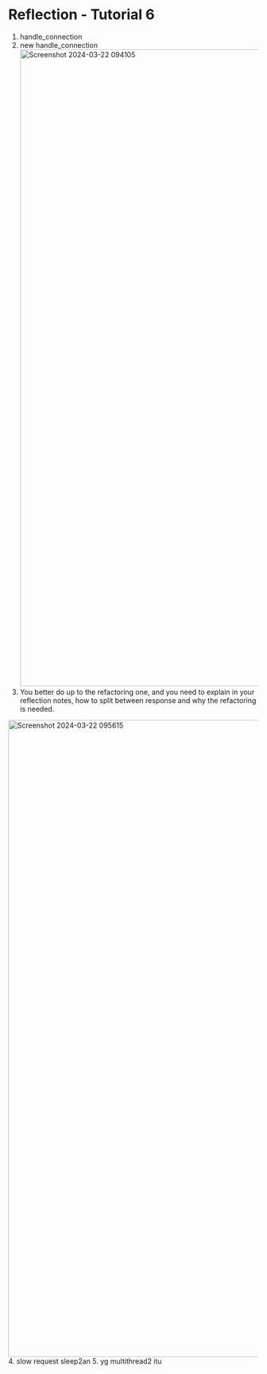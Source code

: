 # Reflection - Tutorial 6

1. handle_connection
2. new handle_connection
   <img width="1280" alt="Screenshot 2024-03-22 094105" src="https://github.com/nabiilahputri13/my-first-repo/assets/124870275/31535205-c67a-411d-ab1b-52ce567120b0">
3. You better do up to the refactoring one, and you need to explain in your reflection notes, how
to split between response and why the refactoring is needed.
  <img width="1280" alt="Screenshot 2024-03-22 095615" src="https://github.com/nabiilahputri13/my-first-repo/assets/124870275/d51c65b6-1d62-42f8-a5ce-e68011560722">
4. slow request sleep2an
5. yg multithread2 itu

